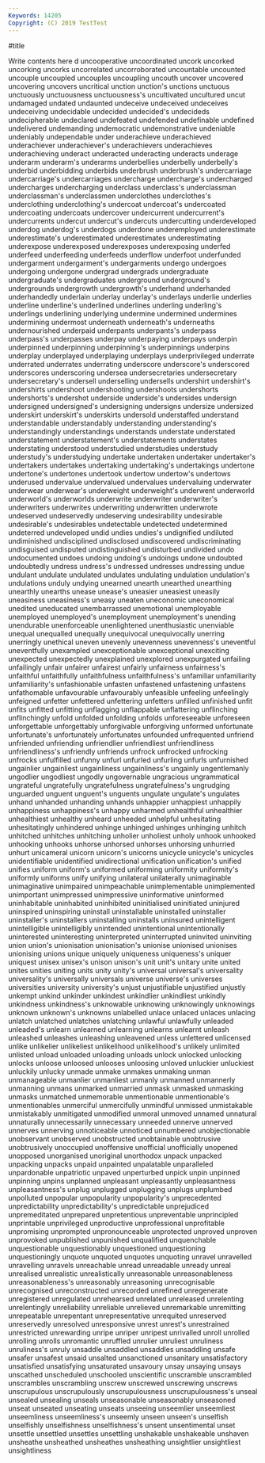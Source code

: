 ```yaml
---
Keywords: 14205
Copyright: (C) 2019 TestTest
---
```


#title

Write contents here
d uncooperative
uncoordinated uncork uncorked uncorking uncorks uncorrelated uncorroborated uncountable uncounted uncouple
uncoupled uncouples uncoupling uncouth uncover uncovered uncovering uncovers uncritical unction
unction's unctions unctuous unctuously unctuousness unctuousness's uncultivated uncultured uncut undamaged
undated undaunted undeceive undeceived undeceives undeceiving undecidable undecided undecided's undecideds
undecipherable undeclared undefeated undefended undefinable undefined undelivered undemanding undemocratic undemonstrative
undeniable undeniably undependable under underachieve underachieved underachiever underachiever's underachievers underachieves
underachieving underact underacted underacting underacts underage underarm underarm's underarms underbellies
underbelly underbelly's underbid underbidding underbids underbrush underbrush's undercarriage undercarriage's undercarriages
undercharge undercharge's undercharged undercharges undercharging underclass underclass's underclassman underclassman's underclassmen
underclothes underclothes's underclothing underclothing's undercoat undercoat's undercoated undercoating undercoats undercover
undercurrent undercurrent's undercurrents undercut undercut's undercuts undercutting underdeveloped underdog underdog's
underdogs underdone underemployed underestimate underestimate's underestimated underestimates underestimating underexpose underexposed
underexposes underexposing underfed underfeed underfeeding underfeeds underflow underfoot underfunded undergarment
undergarment's undergarments undergo undergoes undergoing undergone undergrad undergrads undergraduate undergraduate's
undergraduates underground underground's undergrounds undergrowth undergrowth's underhand underhanded underhandedly underlain
underlay underlay's underlays underlie underlies underline underline's underlined underlines underling
underling's underlings underlining underlying undermine undermined undermines undermining undermost underneath
underneath's underneaths undernourished underpaid underpants underpants's underpass underpass's underpasses underpay
underpaying underpays underpin underpinned underpinning underpinning's underpinnings underpins underplay underplayed
underplaying underplays underprivileged underrate underrated underrates underrating underscore underscore's underscored
underscores underscoring undersea undersecretaries undersecretary undersecretary's undersell underselling undersells undershirt
undershirt's undershirts undershoot undershooting undershoots undershorts undershorts's undershot underside underside's
undersides undersign undersigned undersigned's undersigning undersigns undersize undersized underskirt underskirt's
underskirts undersold understaffed understand understandable understandably understanding understanding's understandingly understandings
understands understate understated understatement understatement's understatements understates understating understood understudied
understudies understudy understudy's understudying undertake undertaken undertaker undertaker's undertakers undertakes
undertaking undertaking's undertakings undertone undertone's undertones undertook undertow undertow's undertows
underused undervalue undervalued undervalues undervaluing underwater underwear underwear's underweight underweight's
underwent underworld underworld's underworlds underwrite underwriter underwriter's underwriters underwrites underwriting
underwritten underwrote undeserved undeservedly undeserving undesirability undesirable undesirable's undesirables undetectable
undetected undetermined undeterred undeveloped undid undies undies's undignified undiluted undiminished
undisciplined undisclosed undiscovered undiscriminating undisguised undisputed undistinguished undisturbed undivided undo
undocumented undoes undoing undoing's undoings undone undoubted undoubtedly undress undress's
undressed undresses undressing undue undulant undulate undulated undulates undulating undulation
undulation's undulations unduly undying unearned unearth unearthed unearthing unearthly unearths
unease unease's uneasier uneasiest uneasily uneasiness uneasiness's uneasy uneaten uneconomic
uneconomical unedited uneducated unembarrassed unemotional unemployable unemployed unemployed's unemployment unemployment's
unending unendurable unenforceable unenlightened unenthusiastic unenviable unequal unequalled unequally unequivocal
unequivocally unerring unerringly unethical uneven unevenly unevenness unevenness's uneventful uneventfully
unexampled unexceptionable unexceptional unexciting unexpected unexpectedly unexplained unexplored unexpurgated unfailing
unfailingly unfair unfairer unfairest unfairly unfairness unfairness's unfaithful unfaithfully unfaithfulness
unfaithfulness's unfamiliar unfamiliarity unfamiliarity's unfashionable unfasten unfastened unfastening unfastens unfathomable
unfavourable unfavourably unfeasible unfeeling unfeelingly unfeigned unfetter unfettered unfettering unfetters
unfilled unfinished unfit unfits unfitted unfitting unflagging unflappable unflattering unflinching
unflinchingly unfold unfolded unfolding unfolds unforeseeable unforeseen unforgettable unforgettably unforgivable
unforgiving unformed unfortunate unfortunate's unfortunately unfortunates unfounded unfrequented unfriend unfriended
unfriending unfriendlier unfriendliest unfriendliness unfriendliness's unfriendly unfriends unfrock unfrocked unfrocking
unfrocks unfulfilled unfunny unfurl unfurled unfurling unfurls unfurnished ungainlier ungainliest
ungainliness ungainliness's ungainly ungentlemanly ungodlier ungodliest ungodly ungovernable ungracious ungrammatical
ungrateful ungratefully ungratefulness ungratefulness's ungrudging unguarded unguent unguent's unguents ungulate
ungulate's ungulates unhand unhanded unhanding unhands unhappier unhappiest unhappily unhappiness
unhappiness's unhappy unharmed unhealthful unhealthier unhealthiest unhealthy unheard unheeded unhelpful
unhesitating unhesitatingly unhindered unhinge unhinged unhinges unhinging unhitch unhitched unhitches
unhitching unholier unholiest unholy unhook unhooked unhooking unhooks unhorse unhorsed
unhorses unhorsing unhurried unhurt unicameral unicorn unicorn's unicorns unicycle unicycle's
unicycles unidentifiable unidentified unidirectional unification unification's unified unifies uniform uniform's
uniformed uniforming uniformity uniformity's uniformly uniforms unify unifying unilateral unilaterally
unimaginable unimaginative unimpaired unimpeachable unimplementable unimplemented unimportant unimpressed unimpressive uninformative
uninformed uninhabitable uninhabited uninhibited uninitialised uninitiated uninjured uninspired uninspiring uninstall
uninstallable uninstalled uninstaller uninstaller's uninstallers uninstalling uninstalls uninsured unintelligent unintelligible
unintelligibly unintended unintentional unintentionally uninterested uninteresting uninterpreted uninterrupted uninvited uninviting
union union's unionisation unionisation's unionise unionised unionises unionising unions unique
uniquely uniqueness uniqueness's uniquer uniquest unisex unisex's unison unison's unit
unit's unitary unite united unites unities uniting units unity unity's
universal universal's universality universality's universally universals universe universe's universes universities
university university's unjust unjustifiable unjustified unjustly unkempt unkind unkinder unkindest
unkindlier unkindliest unkindly unkindness unkindness's unknowable unknowing unknowingly unknowings unknown
unknown's unknowns unlabelled unlace unlaced unlaces unlacing unlatch unlatched unlatches
unlatching unlawful unlawfully unleaded unleaded's unlearn unlearned unlearning unlearns unlearnt
unleash unleashed unleashes unleashing unleavened unless unlettered unlicensed unlike unlikelier
unlikeliest unlikelihood unlikelihood's unlikely unlimited unlisted unload unloaded unloading unloads
unlock unlocked unlocking unlocks unloose unloosed unlooses unloosing unloved unluckier
unluckiest unluckily unlucky unmade unmake unmakes unmaking unman unmanageable unmanlier
unmanliest unmanly unmanned unmannerly unmanning unmans unmarked unmarried unmask unmasked
unmasking unmasks unmatched unmemorable unmentionable unmentionable's unmentionables unmerciful unmercifully unmindful
unmissed unmistakable unmistakably unmitigated unmodified unmoral unmoved unnamed unnatural unnaturally
unnecessarily unnecessary unneeded unnerve unnerved unnerves unnerving unnoticeable unnoticed unnumbered
unobjectionable unobservant unobserved unobstructed unobtainable unobtrusive unobtrusively unoccupied unoffensive unofficial
unofficially unopened unopposed unorganised unoriginal unorthodox unpack unpacked unpacking unpacks
unpaid unpainted unpalatable unparalleled unpardonable unpatriotic unpaved unperturbed unpick unpin
unpinned unpinning unpins unplanned unpleasant unpleasantly unpleasantness unpleasantness's unplug unplugged
unplugging unplugs unplumbed unpolluted unpopular unpopularity unpopularity's unprecedented unpredictability unpredictability's
unpredictable unprejudiced unpremeditated unprepared unpretentious unpreventable unprincipled unprintable unprivileged unproductive
unprofessional unprofitable unpromising unprompted unpronounceable unprotected unproved unproven unprovoked unpublished
unpunished unqualified unquenchable unquestionable unquestionably unquestioned unquestioning unquestioningly unquote unquoted
unquotes unquoting unravel unravelled unravelling unravels unreachable unread unreadable unready
unreal unrealised unrealistic unrealistically unreasonable unreasonableness unreasonableness's unreasonably unreasoning unrecognisable
unrecognised unreconstructed unrecorded unrefined unregenerate unregistered unregulated unrehearsed unrelated unreleased
unrelenting unrelentingly unreliability unreliable unrelieved unremarkable unremitting unrepeatable unrepentant unrepresentative
unrequited unreserved unreservedly unresolved unresponsive unrest unrest's unrestrained unrestricted unrewarding
unripe unriper unripest unrivalled unroll unrolled unrolling unrolls unromantic unruffled
unrulier unruliest unruliness unruliness's unruly unsaddle unsaddled unsaddles unsaddling unsafe
unsafer unsafest unsaid unsalted unsanctioned unsanitary unsatisfactory unsatisfied unsatisfying unsaturated
unsavoury unsay unsaying unsays unscathed unscheduled unschooled unscientific unscramble unscrambled
unscrambles unscrambling unscrew unscrewed unscrewing unscrews unscrupulous unscrupulously unscrupulousness unscrupulousness's
unseal unsealed unsealing unseals unseasonable unseasonably unseasoned unseat unseated unseating
unseats unseeing unseemlier unseemliest unseemliness unseemliness's unseemly unseen unseen's unselfish
unselfishly unselfishness unselfishness's unsent unsentimental unset unsettle unsettled unsettles unsettling
unshakable unshakeable unshaven unsheathe unsheathed unsheathes unsheathing unsightlier unsightliest unsightliness
